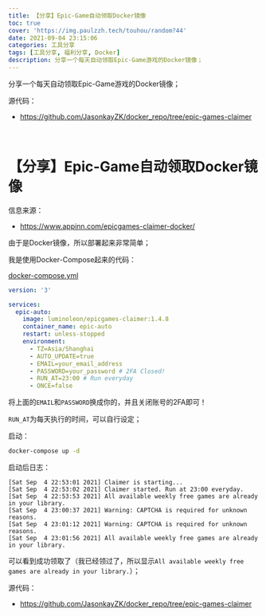 ```yaml
---
title: 【分享】Epic-Game自动领取Docker镜像
toc: true
cover: 'https://img.paulzzh.tech/touhou/random?44'
date: 2021-09-04 23:15:06
categories: 工具分享
tags: [工具分享, 福利分享, Docker]
description: 分享一个每天自动领取Epic-Game游戏的Docker镜像；
---
```


分享一个每天自动领取Epic-Game游戏的Docker镜像；

源代码：

-   https://github.com/JasonkayZK/docker_repo/tree/epic-games-claimer

<br/>

<!--more-->

# **【分享】Epic-Game自动领取Docker镜像**

信息来源：

-   https://www.appinn.com/epicgames-claimer-docker/

由于是Docker镜像，所以部署起来非常简单；

我是使用Docker-Compose起来的代码：

[docker-compose.yml](https://github.com/JasonkayZK/docker_repo/blob/epic-games-claimer/docker-compose.yml)

```yaml
version: '3'

services:
  epic-auto:
    image: luminoleon/epicgames-claimer:1.4.8
    container_name: epic-auto
    restart: unless-stopped
    environment:
      - TZ=Asia/Shanghai
      - AUTO_UPDATE=true
      - EMAIL=your_email_address
      - PASSWORD=your_password # 2FA Closed!
      - RUN_AT=23:00 # Run everyday
      - ONCE=false
```

将上面的`EMAIL`和`PASSWORD`换成你的，并且关闭账号的2FA即可！

`RUN_AT`为每天执行的时间，可以自行设定；

启动：

```bash
docker-compose up -d
```

启动后日志：

```
[Sat Sep  4 22:53:01 2021] Claimer is starting...
[Sat Sep  4 22:53:02 2021] Claimer started. Run at 23:00 everyday.
[Sat Sep  4 22:53:53 2021] All available weekly free games are already in your library.
[Sat Sep  4 23:00:37 2021] Warning: CAPTCHA is required for unknown reasons.
[Sat Sep  4 23:01:12 2021] Warning: CAPTCHA is required for unknown reasons.
[Sat Sep  4 23:01:56 2021] All available weekly free games are already in your library.
```

可以看到成功领取了（我已经领过了，所以显示`All available weekly free games are already in your library.`）；

源代码：

-   https://github.com/JasonkayZK/docker_repo/tree/epic-games-claimer

<br/>
